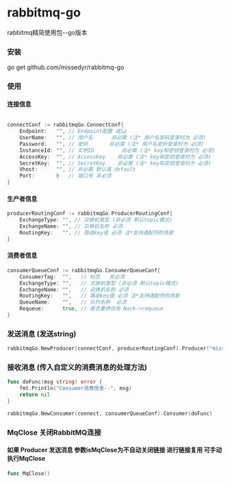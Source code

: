# rabbitmq-go
rabbitmq精简使用包--go版本

### 安装

go get github.com/missedyr/rabbitmq-go

### 使用

#### 连接信息
```go

connectConf := rabbitmqGo.ConnectConf{
    Endpoint:   "", // Endpoint配置 或ip
    UserName:   "", // 用户名 		非必需 (注* 用户名密码登录时为 必须)
    Password:   "", // 密码 		非必需 (注* 用户名密码登录时为 必须)
    InstanceId: "", // 实例ID 		非必需 (注* key和密钥登录时为 必须)
    AccessKey:  "", // AccessKey	非必需 (注* key和密钥登录时为 必须)
    SecretKey:  "", // SecretKey	非必需 (注* key和密钥登录时为 必须)
    Vhost:      "", // 非必需 默认值 default
    Port:       0   // 端口号 非必须
}
```
#### 生产者信息
```go
producerRoutingConf := rabbitmqGo.ProducerRoutingConf{
    ExchangeType: "", // 交换机类型 (非必须 默认topic模式)
    ExchangeName: "", // 交换机名称 必须
    RoutingKey:   "", // 路由key值 必须 注*支持通配符的场景
}
```

#### 消费者信息
```go
consumerQueueConf := rabbitmqGo.ConsumerQueueConf{
    ConsumerTag:  "",   // 标签	非必须
    ExchangeType: "",   // 交换机类型 (非必须 默认topic模式)
    ExchangeName: "",   // 交换机名称 必须
    RoutingKey:   "",   // 路由key值 必须 注*支持通配符的场景
    QueueName:    "",   // 队列名称  必须
    Requeue:      true, // 是否重排任务 Nack->requeue
}
```

### 发送消息 (发送string)
```go
rabbitmqGo.NewProducer(connectConf, producerRoutingConf).Producer("miss-test", true)
```

### 接收消息 (传入自定义的消费消息的处理方法)
```go
func doFunc(msg string) error {
    fmt.Println("Consumer消费信息--", msg)
    return nil
}

rabbitmqGo.NewConsumer(connect, consumerQueueConf).Consumer(doFunc)
```

###  MqClose 关闭RabbitMQ连接
#### 如果 Producer 发送消息 参数isMqClose为不自动关闭链接 进行链接复用  可手动执行MqClose
```go
func MqClose()
```
